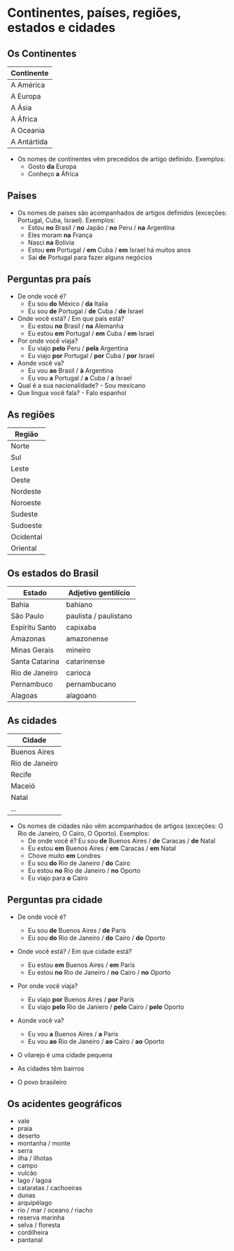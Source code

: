 # Continentes, países, regiões, estados e cidades

## Os Continentes

| Continente |
| -- |
| A América |
| A Europa |
| A Ásia |
| A África |
| A Oceania |
| A Antártida |

* Os nomes de continentes vêm precedidos de artigo definido. Exemplos:
  * Gosto **da** Europa
  * Conheço **a** África

## Países

* Os nomes de países são acompanhados de artigos definidos (exceções: Portugal, Cuba, Israel). Exemplos:
  * Estou **no** Brasil / **no** Japão / **no** Peru / **na** Argentina
  * Eles moram **na** França
  * Nasci **na** Bolívia
  * Estou **em** Portugal / **em** Cuba / **em** Israel há muitos anos
  * Sai **de** Portugal para fazer alguns negócios

## Perguntas pra país

* De onde você é?
  * Eu sou **do** México / **da** Italia
  * Eu sou **de** Portugal / **de** Cuba / **de** Israel
* Onde você está? / Em que país está?
  * Eu estou **no** Brasil / **na** Alemanha
  * Eu estou **em** Portugal / **em** Cuba / **em** Israel
* Por onde você viaja?
  * Eu viajo **pelo** Peru / **pela** Argentina
  * Eu viajo **por** Portugal / **por** Cuba / **por** Israel
* Aonde você va?
  * Eu vou **ao** Brasil / **à** Argentina
  * Eu vou **a** Portugal / **a** Cuba / **a** Israel
* Qual é a sua nacionalidade? - Sou mexicano
* Que lingua você fala? - Falo espanhol

## As regiões

| Região |
| -- |
| Norte |
| Sul |
| Leste |
| Oeste |
| Nordeste |
| Noroeste |
| Sudeste |
| Sudoeste |
| Ocidental |
| Oriental |

## Os estados do Brasil

| Estado | Adjetivo gentilício |
| -- | -- |
| Bahia | bahiano |
| São Paulo | paulista / paulistano |
| Espíritu Santo | capixaba |
| Amazonas | amazonense |
| Minas Gerais | mineiro |
| Santa Catarina | catarinense |
| Rio de Janeiro | carioca |
| Pernambuco | pernambucano |
| Alagoas | alagoano |

## As cidades

| Cidade |
| -- |
| Buenos Aires |
| Rio de Janeiro |
| Recife |
| Maceió |
| Natal |
| ... |

* Os nomes de cidades não vêm acompanhados de artigos (exceções: O Rio de Janeiro, O Cairo, O Oporto). Exemplos:
  * De onde você é? Eu sou **de** Buenos Aires / **de** Caracas / **de** Natal
  * Eu estou **em** Buenos Aires / **em** Caracas / **em** Natal
  * Chove muito **em** Londres
  * Eu sou **do** Rio de Janeiro / **do** Cairo
  * Eu estou **no** Rio de Janeiro / **no** Oporto
  * Eu viajo para **o** Cairo

## Perguntas pra cidade

* De onde você é?
  * Eu sou **de** Buenos Aires / **de** Paris
  * Eu sou **do** Rio de Janeiro / **do** Cairo / **do** Oporto
* Onde você está? / Em que cidade está?
  * Eu estou **em** Buenos Aires / **em** Paris
  * Eu estou **no** Rio de Janeiro / **no** Cairo / **no** Oporto
* Por onde você viaja?
  * Eu viajo **por** Buenos Aires / **por** Paris
  * Eu viajo **pelo** Rio de Janiero / **pelo** Cairo / **pelo** Oporto  
* Aonde você va?
  * Eu vou **a** Buenos Aires / **a** Paris
  * Eu vou **ao** Rio de Janeiro / **ao** Cairo / **ao** Oporto

* O vilarejo é uma cidade pequena
* As cidades têm bairros
* O povo brasileiro

## Os acidentes geográficos

* vale
* praia
* deserto
* montanha / monte
* serra
* ilha / ilhotas
* campo
* vulcão
* lago / lagoa
* cataratas / cachoeiras
* dunas
* arquipélago
* rio / mar / oceano / riacho
* reserva marinha
* selva / floresta
* cordilheira
* pantanal
